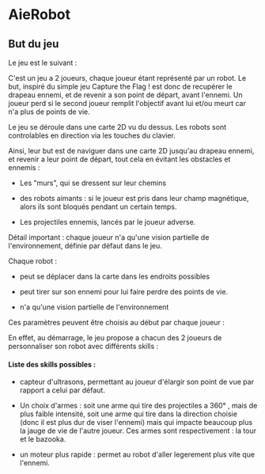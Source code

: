 # AieRobot


## But du jeu

Le jeu est le suivant :

C'est un jeu a 2 joueurs, chaque joueur étant représenté par un robot. Le but, inspiré du simple jeu Capture the Flag ! est donc de recupérer le drapeau
ennemi, et de revenir a son point de départ, avant l'ennemi. Un joueur perd si le second joueur remplit l'objectif avant lui et/ou meurt car n'a plus de points de vie.
 
Le jeu se déroule dans une carte 2D vu du dessus. Les robots sont controlables en direction via les touches du clavier.

Ainsi, leur but est de naviguer dans une carte 2D jusqu'au drapeau ennemi, et revenir a leur point de départ, tout cela en évitant les obstacles et ennemis :

- Les "murs", qui se dressent sur leur chemins

- des robots aimants : si le joueur est pris dans leur champ magnétique, alors ils sont bloqués pendant un certain temps.

- Les projectiles ennemis, lancés par le joueur adverse.

Détail important : chaque joueur n'a qu'une vision partielle de l'environnement, définie par défaut dans le jeu. 

Chaque robot :

- peut se déplacer dans la carte dans les endroits possibles

- peut tirer sur son ennemi pour lui faire perdre des points de vie.

- n'a qu'une vision partielle de l'environnement


Ces paramètres peuvent être choisis au début par chaque joueur :


En effet, au démarrage, le jeu propose a chacun des 2 joueurs de personnaliser son robot avec différents skills :

#### Liste des skills possibles :

- capteur d'ultrasons, permettant au joueur d'élargir son point de vue par rapport a celui par défaut.

- Un choix d'armes : soit une arme qui tire des projectiles a 360° , mais de plus faible intensité, soit une arme qui tire dans
la direction choisie (donc il est plus dur de viser l'ennemi) mais qui impacte beaucoup plus la jauge de vie de l'autre joueur.
Ces armes sont respectivement : la tour et le bazooka.

- un moteur plus rapide : permet au robot d'aller legerement plus vite que l'ennemi.
